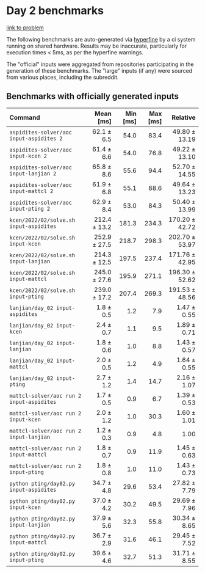 # Day 2 benchmarks

[link to problem](http://adventofcode.com/2022/day/2)

The following benchmarks are auto-generated via [hyperfine](https://github.com/sharkdp/hyperfine) by a ci system running on shared hardware. Results may be inaccurate, particularly for execution times < 5ms, as per the hyperfine warnings.

The "official" inputs were aggregated from repositories participating in the generation of these benchmarks. The "large" inputs (if any) were sourced from various places, including the subreddit.

## Benchmarks with officially generated inputs
| Command | Mean [ms] | Min [ms] | Max [ms] | Relative |
|:---|---:|---:|---:|---:|
| `aspidites-solver/aoc input-aspidites 2` | 62.1 ± 6.5 | 54.0 | 83.4 | 49.80 ± 13.19 |
| `aspidites-solver/aoc input-kcen 2` | 61.4 ± 6.6 | 54.0 | 76.8 | 49.22 ± 13.10 |
| `aspidites-solver/aoc input-lanjian 2` | 65.8 ± 8.6 | 55.6 | 94.4 | 52.70 ± 14.55 |
| `aspidites-solver/aoc input-mattcl 2` | 61.9 ± 6.8 | 55.1 | 88.6 | 49.64 ± 13.23 |
| `aspidites-solver/aoc input-pting 2` | 62.9 ± 8.4 | 53.0 | 84.3 | 50.40 ± 13.99 |
| `kcen/2022/02/solve.sh input-aspidites` | 212.4 ± 13.2 | 181.3 | 234.3 | 170.20 ± 42.72 |
| `kcen/2022/02/solve.sh input-kcen` | 252.9 ± 27.5 | 218.7 | 298.3 | 202.70 ± 53.97 |
| `kcen/2022/02/solve.sh input-lanjian` | 214.3 ± 12.5 | 197.5 | 237.4 | 171.76 ± 42.95 |
| `kcen/2022/02/solve.sh input-mattcl` | 245.0 ± 27.6 | 195.9 | 271.1 | 196.30 ± 52.62 |
| `kcen/2022/02/solve.sh input-pting` | 239.0 ± 17.2 | 207.4 | 269.3 | 191.53 ± 48.56 |
| `lanjian/day_02 input-aspidites` | 1.8 ± 0.5 | 1.2 | 7.9 | 1.47 ± 0.55 |
| `lanjian/day_02 input-kcen` | 2.4 ± 0.7 | 1.1 | 9.5 | 1.89 ± 0.71 |
| `lanjian/day_02 input-lanjian` | 1.8 ± 0.6 | 1.0 | 8.8 | 1.43 ± 0.57 |
| `lanjian/day_02 input-mattcl` | 2.0 ± 0.5 | 1.2 | 4.9 | 1.64 ± 0.55 |
| `lanjian/day_02 input-pting` | 2.7 ± 1.2 | 1.4 | 14.7 | 2.16 ± 1.07 |
| `mattcl-solver/aoc run 2 input-aspidites` | 1.7 ± 0.5 | 0.9 | 6.7 | 1.39 ± 0.53 |
| `mattcl-solver/aoc run 2 input-kcen` | 2.0 ± 1.2 | 1.0 | 30.3 | 1.60 ± 1.01 |
| `mattcl-solver/aoc run 2 input-lanjian` | 1.2 ± 0.3 | 0.9 | 4.8 | 1.00 |
| `mattcl-solver/aoc run 2 input-mattcl` | 1.8 ± 0.7 | 0.9 | 11.9 | 1.45 ± 0.63 |
| `mattcl-solver/aoc run 2 input-pting` | 1.8 ± 0.8 | 1.0 | 11.0 | 1.43 ± 0.73 |
| `python pting/day02.py input-aspidites` | 34.7 ± 4.8 | 29.6 | 53.4 | 27.82 ± 7.79 |
| `python pting/day02.py input-kcen` | 37.0 ± 4.2 | 30.2 | 49.5 | 29.69 ± 7.96 |
| `python pting/day02.py input-lanjian` | 37.9 ± 5.6 | 32.3 | 55.8 | 30.34 ± 8.65 |
| `python pting/day02.py input-mattcl` | 36.7 ± 2.9 | 31.6 | 46.1 | 29.45 ± 7.52 |
| `python pting/day02.py input-pting` | 39.6 ± 4.6 | 32.7 | 51.3 | 31.71 ± 8.55 |
